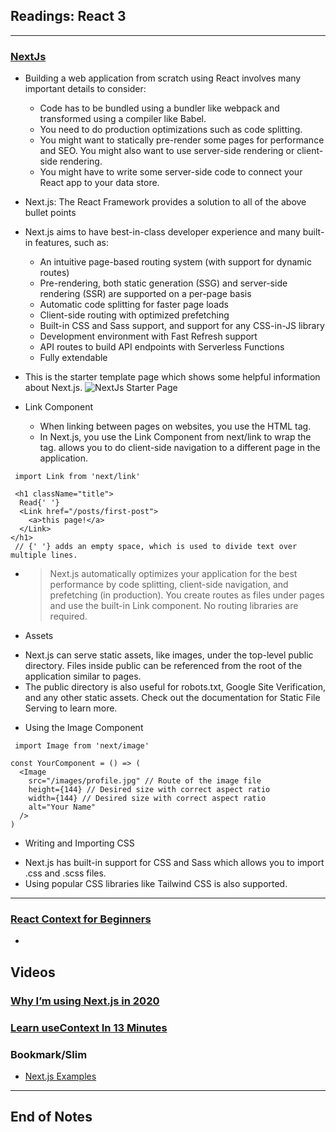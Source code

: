 ## Readings: React 3
***

### [NextJs](https://nextjs.org/learn/basics/getting-started)

- Building a web application from scratch using React involves many important details to consider:
  * Code has to be bundled using a bundler like webpack and transformed using a compiler like Babel.
  * You need to do production optimizations such as code splitting.
  * You might want to statically pre-render some pages for performance and SEO. You might also want to use server-side rendering or client-side rendering.
  * You might have to write some server-side code to connect your React app to your data store.

- Next.js: The React Framework provides a solution to all of the above bullet points
- Next.js aims to have best-in-class developer experience and many built-in features, such as:
  * An intuitive page-based routing system (with support for dynamic routes)
  * Pre-rendering, both static generation (SSG) and server-side rendering (SSR) are supported on a per-page basis
  * Automatic code splitting for faster page loads
  * Client-side routing with optimized prefetching
  * Built-in CSS and Sass support, and support for any CSS-in-JS library
  * Development environment with Fast Refresh support
  * API routes to build API endpoints with Serverless Functions
  * Fully extendable

- This is the starter template page which shows some helpful information about Next.js.
![NextJs Starter Page](https://nextjs.org/static/images/learn/create-nextjs-app/welcome-to-nextjs.png)

- Link Component
  * When linking between pages on websites, you use the <a> HTML tag.
  * In Next.js, you use the Link Component from next/link to wrap the <a> tag. <Link> allows you to do client-side navigation to a different page in the application.
```
 import Link from 'next/link'
 
 <h1 className="title">
  Read{' '}
  <Link href="/posts/first-post">
    <a>this page!</a>
  </Link>
</h1>
 // {' '} adds an empty space, which is used to divide text over multiple lines.
 ```
- > Next.js automatically optimizes your application for the best performance by code splitting, client-side navigation, and prefetching (in production). You create routes as files under pages and use the built-in Link component. No routing libraries are required.
 
 - Assets
  * Next.js can serve static assets, like images, under the top-level public directory. Files inside public can be referenced from the root of the application similar to pages.
  * The public directory is also useful for robots.txt, Google Site Verification, and any other static assets. Check out the documentation for Static File Serving to learn more.
 
 - Using the Image Component
```
 import Image from 'next/image'

const YourComponent = () => (
  <Image
    src="/images/profile.jpg" // Route of the image file
    height={144} // Desired size with correct aspect ratio
    width={144} // Desired size with correct aspect ratio
    alt="Your Name"
  />
)
 ```
 
 - Writing and Importing CSS
  * Next.js has built-in support for CSS and Sass which allows you to import .css and .scss files.
  * Using popular CSS libraries like Tailwind CSS is also supported.
***


### [React Context for Beginners](https://www.freecodecamp.org/news/react-context-for-beginners/)

- 
## Videos
### [Why I’m using Next.js in 2020](https://www.youtube.com/watch?v=rtgbaKBhdkk)
### [Learn useContext In 13 Minutes](https://www.youtube.com/watch?v=5LrDIWkK_Bc)



### Bookmark/Slim
- [Next.js Examples](https://github.com/vercel/next.js/tree/canary/examples)


***
 ## End of Notes
